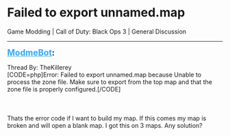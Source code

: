 # Failed to export unnamed.map
Game Modding | Call of Duty: Black Ops 3 | General Discussion

---
<strong style="font-size: 1.4em;"><span style="text-decoration: underline;text-decoration-color: #34a7f9;"><span style="color:#34a7f9;">ModmeBot</span></span>:</strong>

<p>Thread By: TheKillerey<br />[CODE=php]Error: Failed to export unnamed.map because Unable to process the zone file. Make sure to export from the top map and that the zone file is properly configured.[/CODE]<br /><br /><br /><br />Thats the error code if I want to build my map. If this comes my map is broken and will open a blank map. I got this on 3 maps. Any solution?</p>
